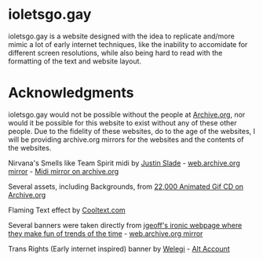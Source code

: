 # ioletsgo.gay
ioletsgo.gay is a website designed with the idea to replicate and/more mimic a lot of early internet techniques, like the inability to accomidate for different screen resolutions, while also being hard to read with the formatting of the text and website layout.

# Acknowledgments
ioletsgo.gay would not be possible without the people at [Archive.org](https://archive.org), nor would it be possible for this website to exist without any of these other people. Due to the fidelity of these websites, do to the age of the websites, I will be providing archive.org mirrors for the websites and the contents of the websites.

Nirvana's Smells like Team Spirit midi by [Justin Slade](https://members.tripod.com/~justin_slade/justin/midi.html) - [web.archive.org mirror](http://web.archive.org/web/20210825064424/https://members.tripod.com/~justin_slade/justin/midi.html) - [Midi mirror on archive.org](https://archive.org/details/justin-shades-midi-collection)

Several assets, including Backgrounds, from [22,000 Animated Gif CD on Archive.org](https://archive.org/details/22000Animatedgifs)

Flaming Text effect by [Cooltext.com](https://cooltext.com/Logo-Design-Burning)

Several banners were taken directly from [jgeoff's ironic webpage where they make fun of trends of the time](http://www.jgeoff.com/homepage/) - [web.archive.org mirror](https://web.archive.org/web/20201109032951/http://www.jgeoff.com/homepage/)

Trans Rights (Early internet inspired) banner by [Welegi](https://twitter.com/hotwaluigisex) - [Alt Account](https://twitter.com/transwaluigi)
